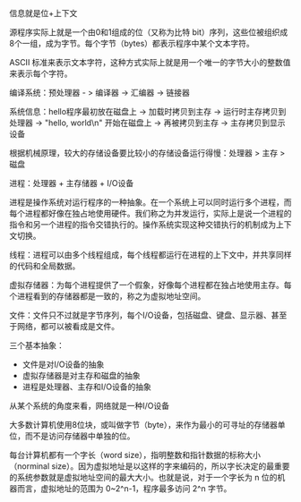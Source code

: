 信息就是位+上下文

源程序实际上就是一个由0和1组成的位（又称为比特 bit）序列，这些位被组织成8个一组，成为字节。每个字节（bytes）都表示程序中某个文本字符。

ASCII 标准来表示文本字符，这种方式实际上就是用一个唯一的字节大小的整数值来表示每个字符。

编译系统：预处理器 - > 编译器 -> 汇编器 -> 链接器

系统信息：hello程序最初放在磁盘上 -> 加载时拷贝到主存 -> 运行时主存拷贝到处理器 -> "hello, world\n" 开始在磁盘上 -> 再被拷贝到主存 -> 主存拷贝到显示设备

根据机械原理，较大的存储设备要比较小的存储设备运行得慢：处理器 > 主存 > 磁盘

进程：处理器 + 主存储器 + I/O设备

进程是操作系统对运行程序的一种抽象。在一个系统上可以同时运行多个进程，而每个进程都好像在独占地使用硬件。我们称之为并发运行，实际上是说一个进程的指令和另一个进程的指令交错执行的。操作系统实现这种交错执行的机制成为上下文切换。

线程：进程可以由多个线程组成，每个线程都运行在进程的上下文中，并共享同样的代码和全局数据。

虚拟存储器：为每个进程提供了一个假象，好像每个进程都在独占地使用主存。每个进程看到的存储器都是一致的，称之为虚拟地址空间。

文件：文件只不过就是字节序列，每个I/O设备，包括磁盘、键盘、显示器、甚至于网络，都可以被看成是文件。

三个基本抽象：
+ 文件是对I/O设备的抽象
+ 虚拟存储器是对主存和磁盘的抽象
+ 进程是处理器、主存和I/O设备的抽象

从某个系统的角度来看，网络就是一种I/O设备

大多数计算机使用8位块，或叫做字节（byte），来作为最小的可寻址的存储器单位，而不是访问存储器中单独的位。

每台计算机都有一个字长（word size），指明整数和指针数据的标称大小（norminal size）。因为虚拟地址是以这样的字来编码的，所以字长决定的最重要的系统参数就是虚拟地址空间的最大大小。也就是说，对于一个字长为 n 位的机器而言，虚拟地址的范围为 0~2^n-1，程序最多访问 2^n 字节。